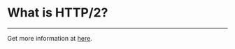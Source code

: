 # What is HTTP/2?

<hr/>

Get more information at [here](https://blog.usejournal.com/what-is-http-2-380d277d208c).
